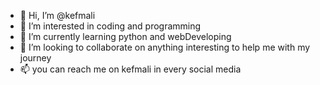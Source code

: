 - 👋 Hi, I’m @kefmali
- 👀 I’m interested in coding and programming
- 🌱 I’m currently learning python and webDeveloping    
- 💞️ I’m looking to collaborate on anything interesting to help me with my journey
- 📫 you can reach me on kefmali in every social media

<!---
kefmali/kefmali is a ✨ special ✨ repository because its `README.md` (this file) appears on your GitHub profile.
You can click the Preview link to take a look at your changes.
--->
